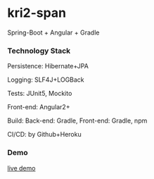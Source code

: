 # kri2-span
Spring-Boot + Angular + Gradle

### Technology Stack

Persistence: Hibernate+JPA

Logging: SLF4J+LOGBack

Tests: JUnit5, Mockito

Front-end: Angular2+

Build: Back-end: Gradle, 
Front-end: Gradle, npm

CI/CD: by Github+Heroku

### Demo
[live demo](https://kri2-span.herokuapp.com)
